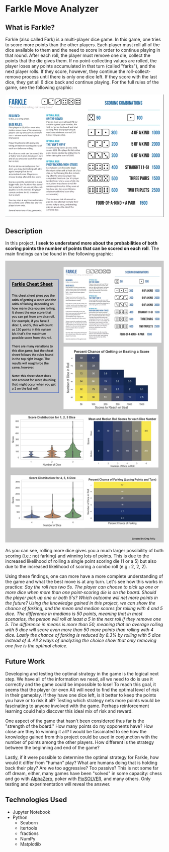 # Farkle Move Analyzer

## What is Farkle?

Farkle (also called Fark) is a multi-player dice game. In this game, one tries to score more points than the other players. Each player must roll all of the dice available to them and the need to score in order to continue playing in that round. After each roll, the player must remove one die, collect the points that the die gives them. If no point-collecting values are rolled, the player loses any points accumulated in that turn (called "farks"), and the next player rolls. If they score, however, they continue the roll-collect-remove process until there is only one dice left. If they score with the last dice, they get all 6 dice back and continue playing. For the full rules of the game, see the following graphic: 

![Rule of Farkle](./images/farkle_rules.png) 

## Description 

In this project, **I seek to understand more about the probabilities of both scoring points the number of points that can be scored on each roll**. The main findings can be found in the following graphic:

![Farkle Cheat Sheet](./images/farkle_cheat_sheet.png)

As you can see, rolling more dice gives you a much larger possibility of both scoring (i.e.: not farking) and winning lots of points. This is due to the increased likelihood of rolling a single point scoring die (1 or a 5) but also due to the increased likelihood of scoring a combo roll (e.g.: 2, 2, 2).

Using these findings, one can more have a more complete understanding of the game and what the best move is at any turn. Let's see how this works in practice:
_Say the roll has two 5s. The player can choose to pick up one or more dice when more than one point-scoring die is on the board.  Should the player pick up one or both 5's? Which outcome will net more points in the future? Using the knowledge gained in this project, we can show the chance of farking, and the mean and median scores for rolling with 4 and 5 dice. The difference in medians is 50 points, meaning that in most scenarios, the person will roll at least a 5 in the next roll if they remove one 5. The difference in means is more than 50, meaning that on average rolling with 5 dice will score even more than 50 more points than rolling with 4 dice. Lastly the chance of farking is reduced by 8.3% by rolling with 5 dice instead of 4. All 3 ways of analyzing the choice show that only removing one five is the optimal choice._

## Future Work
Developing and testing the optimal strategy in the game is the logical next step. We have all of the information we need, all we need to do is use it correctly and the game could be impossible to lose! To reach this goal, it seems that the player (or even AI) will need to find the optimal level of risk in their gameplay. If they have one dice left, is it better to keep the points you have or to risk it all? Testing which strategy nets more points would be fascinating to anyone involved with the game. Perhaps reinforcement learning could help discover this ideal mix of risk and reward. 

One aspect of the game that hasn't been considered thus far is the "strength of the board." How many points do my opponents have? How close are they to winning it all? I would be fascinated to see how the knowledge gained from this project could be used in conjunction with the number of points among the other players. How different is the strategy between the beginning and end of the game? 

Lastly, if it were possible to determine the optimal strategy for Farkle, how would it differ from "human" play? What are humans doing that is holding back their play? Are we too aggressive? Too passive? This is not some far off dream, either, many games have been "solved" in some capacity: chess and go with [AlphaZero](https://en.wikipedia.org/wiki/AlphaZero), poker with [PioSOLVER](https://www.piosolver.com), and many others. Only testing and experimentation will reveal the answer.

## Technologies Used
- Jupyter Notebook
- Python
    - Seaborn
    - itertools
    - fractions
    - NumPy
    - Matplotlib
